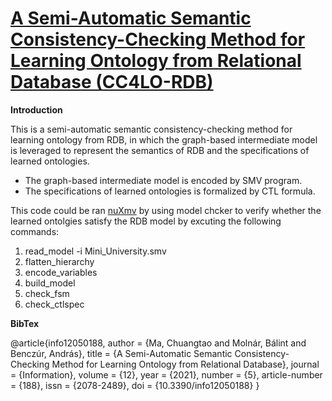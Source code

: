 # [A Semi-Automatic Semantic Consistency-Checking Method for Learning Ontology from Relational Database (CC4LO-RDB)](https://www.mdpi.com/2078-2489/12/5/188/htm)

**Introduction**

This is a semi-automatic semantic consistency-checking method for learning ontology from RDB, in which the graph-based intermediate model is leveraged to represent the semantics of RDB and the specifications of learned ontologies.
- The graph-based intermediate model is encoded by SMV program.
- The specifications of learned ontologies is formalized by CTL formula.

This code could be ran [nuXmv](https://nusmv.fbk.eu/) by using model chcker to verify whether the learned ontolgies satisfy the RDB model by excuting the following commands:
1. read_model -i Mini_University.smv
2. flatten_hierarchy
3. encode_variables
4. build_model
5. check_fsm
6. check_ctlspec

**BibTex**

@article{info12050188,
author = {Ma, Chuangtao and Molnár, Bálint and Benczúr, András},
title = {A Semi-Automatic Semantic Consistency-Checking Method for Learning Ontology from Relational Database},
journal = {Information},
volume = {12},
year = {2021},
number = {5},
article-number = {188},
issn = {2078-2489},
doi = {10.3390/info12050188}
}
